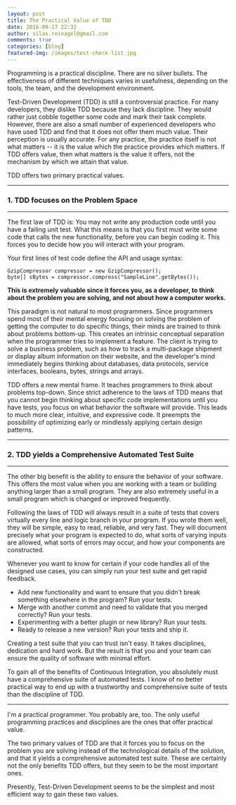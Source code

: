 ```yaml
---
layout: post
title: The Practical Value of TDD
date: 2016-09-17 22:32
author: silas.reinagel@gmail.com
comments: true
categories: [blog]
featured-img: /images/test-check-list.jpg
---
```


Programming is a practical discipline. There are no silver bullets. The effectiveness of different techniques varies in usefulness, depending on the tools, the team, and the development environment.

Test-Driven Development (TDD) is still a controversial practice. For many developers, they dislike TDD because they lack discipline. They would rather just cobble together some code and mark their task complete. However, there are also a small number of experienced developers who have used TDD and find that it does not offer them much value. Their perception is usually accurate. For any practice, the practice itself is not what matters -- it is the value which the practice provides which matters. If TDD offers value, then what matters is the value it offers, not the mechanism by which we attain that value. 

TDD offers two primary practical values. 

----

### 1. TDD focuses on the Problem Space

----

The first law of TDD is: You may not write any production code until you have a failing unit test. What this means is that you first must write some code that calls the new functionality, before you can begin coding it. This forces you to decide how you will interact with your program.

Your first lines of test code define the API and usage syntax:

```
GzipCompressor compressor = new GzipCompressor();
byte[] sBytes = compressor.compress("SampleLine".getBytes());
```

<strong>This is extremely valuable since it forces you, as a developer, to think about the problem you are solving, and not about how a computer works.</strong>

This paradigm is not natural to most programmers. Since programmers spend most of their mental energy focusing on solving the problem of getting the computer to do specific things, their minds are trained to think about problems bottom-up. This creates an intrinsic conceptual separation when the programmer tries to implement a feature. The client is trying to solve a business problem, such as how to track a multi-package shipment or display album information on their website, and the developer's mind immediately begins thinking about databases, data protocols, service interfaces, booleans, bytes, strings and arrays. 

TDD offers a new mental frame. It teaches programmers to think about problems top-down. Since strict adherence to the laws of TDD means that you cannot begin thinking about specific code implementations until you have tests, you focus on what behavior the software will provide. This leads to much more clear, intuitive, and expressive code. It preempts the possibility of optimizing early or mindlessly applying certain design patterns.

----

### 2. TDD yields a Comprehensive Automated Test Suite

----

The other big benefit is the ability to ensure the behavior of your software. This offers the most value when you are working with a team or building anything larger than a small program. They are also extremely useful in a small program which is changed or improved frequently.

Following the laws of TDD will always result in a suite of tests that covers virtually every line and logic branch in your program. If you wrote them well, they will be simple, easy to read, reliable, and very fast. They will document precisely what your program is expected to do, what sorts of varying inputs are allowed, what sorts of errors may occur, and how your components are constructed.

Whenever you want to know for certain if your code handles all of the designed use cases, you can simply run your test suite and get rapid feedback. 

* Add new functionality and want to ensure that you didn't break something elsewhere in the program? Run your tests.
* Merge with another commit and need to validate that you merged correctly? Run your tests.
* Experimenting with a better plugin or new library? Run your tests.
* Ready to release a new version? Run your tests and ship it. 

Creating a test suite that you can trust isn't easy. It takes disciplines, dedication and hard work. But the result is that you and your team can ensure the quality of software with minimal effort.

To gain all of the benefits of Continuous Integration, you absolutely must have a comprehensive suite of automated tests. I know of no better practical way to end up with a trustworthy and comprehensive suite of tests than the discipline of TDD.

---- 

I'm a practical programmer. You probably are, too. The only useful programming practices and disciplines are the ones that offer practical value. 

The two primary values of TDD are that it forces you to focus on the problem you are solving instead of the technological details of the solution, and that it yields a comprehensive automated test suite. These are certainly not the only benefits TDD offers, but they seem to be the most important ones. 

Presently, Test-Driven Development seems to be the simplest and most efficient way to gain these two values. 

